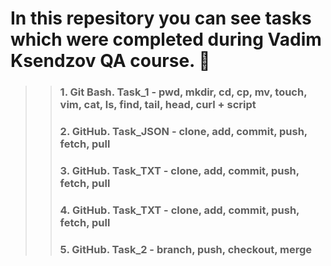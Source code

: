 # In this repesitory you can see tasks which were completed during Vadim Ksendzov QA course. :pencil:

>> ### 1. Git Bash. Task_1 - pwd, mkdir, cd, cp, mv, touch, vim, cat, ls, find, tail, head, curl + script
>> ### 2. GitHub. Task_JSON - clone, add, commit, push, fetch, pull
>> ### 3. GitHub. Task_TXT - clone, add, commit, push, fetch, pull
>> ### 4. GitHub. Task_TXT - clone, add, commit, push, fetch, pull
>> ### 5. GitHub. Task_2 - branch, push, checkout, merge
